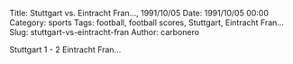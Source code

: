 Title: Stuttgart vs. Eintracht Fran…, 1991/10/05
Date: 1991/10/05 00:00
Category: sports
Tags: football, football scores, Stuttgart, Eintracht Fran…
Slug: stuttgart-vs-eintracht-fran
Author: carbonero


Stuttgart 1 - 2 Eintracht Fran…
